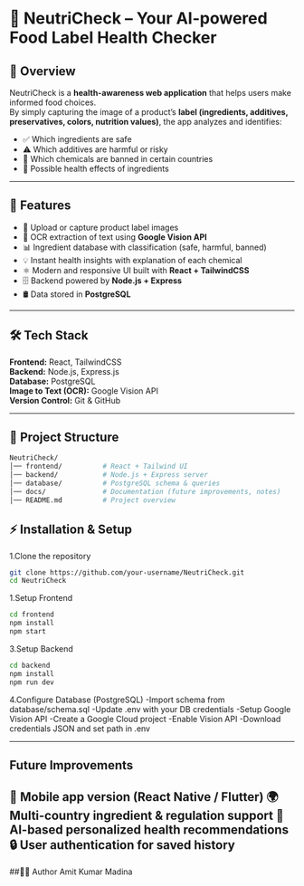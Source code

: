 # 🥗 NeutriCheck – Your AI-powered Food Label Health Checker  

## 📌 Overview  
NeutriCheck is a **health-awareness web application** that helps users make informed food choices.  
By simply capturing the image of a product’s **label (ingredients, additives, preservatives, colors, nutrition values)**, the app analyzes and identifies:  
- ✅ Which ingredients are safe  
- ⚠️ Which additives are harmful or risky  
- 🚫 Which chemicals are banned in certain countries  
- 🧬 Possible health effects of ingredients  

---

## 🚀 Features  
- 📸 Upload or capture product label images  
- 🔎 OCR extraction of text using **Google Vision API**  
- 📊 Ingredient database with classification (safe, harmful, banned)  
- 💡 Instant health insights with explanation of each chemical  
- ⚛️ Modern and responsive UI built with **React + TailwindCSS**  
- 🗄️ Backend powered by **Node.js + Express**  
- 🛢️ Data stored in **PostgreSQL**  

---

## 🛠️ Tech Stack  
**Frontend:** React, TailwindCSS  
**Backend:** Node.js, Express.js  
**Database:** PostgreSQL  
**Image to Text (OCR):** Google Vision API  
**Version Control:** Git & GitHub  

---

## 📂 Project Structure  
```bash
NeutriCheck/
│── frontend/          # React + Tailwind UI
│── backend/           # Node.js + Express server
│── database/          # PostgreSQL schema & queries
│── docs/              # Documentation (future improvements, notes)
│── README.md          # Project overview
```

## ⚡ Installation & Setup
1.Clone the repository
```bash
git clone https://github.com/your-username/NeutriCheck.git
cd NeutriCheck
```
1.Setup Frontend
```bash
cd frontend
npm install
npm start
```
3.Setup Backend
```bash
cd backend
npm install
npm run dev
```
4.Configure Database (PostgreSQL)
-Import schema from database/schema.sql
-Update .env with your DB credentials
-Setup Google Vision API
-Create a Google Cloud project
-Enable Vision API
-Download credentials JSON and set path in .env

---
## Future Improvements
📱 Mobile app version (React Native / Flutter)
🌍 Multi-country ingredient & regulation support
🤖 AI-based personalized health recommendations
🔒 User authentication for saved history
---

##👩‍💻 Author
Amit Kumar Madina

